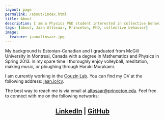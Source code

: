 ```yaml
---
layout: page
permalink: /about/index.html
title: About
description: I am a Physics PhD student interested in collective behavior, computational neuroscience, and science outreach.
tags: [about, Jaan Altosaar, Princeton, PhD, collective behavior]
image:
  feature: jaanaltosaar.jpg
---
```

My background is Estonian-Canadian and I graduated from McGill University in Montreal, Canada with a degree in Mathematics and Physics in Spring 2013. In my spare time I thoroughly enjoy volleyball, meditation, making music, or ploughing through Haruki Murakami.

I am currently working in the [Couzin Lab](http://icouzin.princeton.edu/). You can find my CV at the following address: [jaan.io/cv](https://jaan.io/cv).

The best way to reach me is via email at [altosaar@princeton.edu](mailto:altosaar@princeton.edu). Feel free to connect with me on the following networks:

## <center><a href="http://www.linkedin.com/in/jaanaltosaar" target="_blank"><i class="icon-linkedin-sign"></i> LinkedIn</a> | <a href="https://github.com/altosaar" target="_blank"><i class="icon-github"></i> GitHub</a></center>





